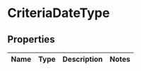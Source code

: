 # CriteriaDateType

## Properties
Name | Type | Description | Notes
------------ | ------------- | ------------- | -------------
